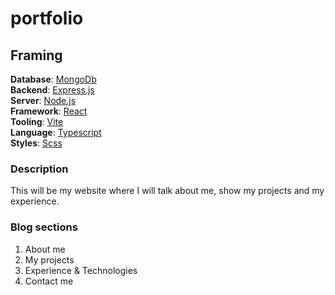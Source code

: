 # portfolio

## Framing
**Database**: [MongoDb](https://www.mongodb.com/)\
**Backend**: [Express.js](https://expressjs.com/)\
**Server**: [Node.js](https://nodejs.org/en/)\
**Framework**: [React](https://reactjs.org/)\
**Tooling**: [Vite](https://vitejs.dev/)\
**Language**: [Typescript](https://www.typescriptlang.org/)\
**Styles**: [Scss](https://sass-lang.com/)

### Description
This will be my website where I will talk about me, show my projects and my experience.

### Blog sections
1. About me
2.  My projects
3. Experience & Technologies
4. Contact me

  

